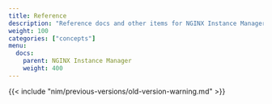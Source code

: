 ```yaml
---
title: Reference
description: "Reference docs and other items for NGINX Instance Manager"
weight: 100
categories: ["concepts"]
menu:
  docs:
    parent: NGINX Instance Manager
    weight: 400
---
```


{{< include "nim/previous-versions/old-version-warning.md" >}}
